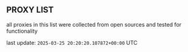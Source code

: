 ## PROXY LIST

all proxies in this list were collected from open sources and tested for functionality

last update: `2025-03-25 20:20:20.107872+00:00` UTC